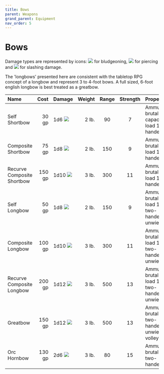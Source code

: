 ```yaml
---
title: Bows
parent: Weapons
grand_parent: Equipment
nav_order: 5
---
```


# Bows
Damage types are represented by icons: <img src="https://img.icons8.com/ios-glyphs/12/FFFFFF/thor-hammer.png"> for bludgeoning, <img src="https://img.icons8.com/ios-filled/12/FFFFFF/archer.png"> for piercing and <img src="https://img.icons8.com/ios-filled/12/FFFFFF/sword.png"> for slashing damage.

The 'longbows' presented here are consistent with the tabletop RPG concept of a longbow and represent 3 to 4-foot bows. A full sized, 6-foot english longbow is best treated as a greatbow.

| Name | Cost | Damage | Weight | Range | Strength | Properties | 
|:-----|-----:|:-------|-------:|:-----:| :------: | :-----------|
| Self Shortbow | 30 gp | 1d6 <img src="https://img.icons8.com/ios-filled/12/FFFFFF/archer.png"> | 2 lb. | 90 | 7 | Ammunition, brutal 1, capacity 1, load 1, two-handed |
| Composite Shortbow | 75 gp | 1d8 <img src="https://img.icons8.com/ios-filled/12/FFFFFF/archer.png"> | 2 lb. | 150 | 9 | Ammunition, brutal 1, load 1,two-handed |
| Recurve Composite Shortbow | 150 gp | 1d10 <img src="https://img.icons8.com/ios-filled/12/FFFFFF/archer.png"> | 3 lb. | 300  | 11 | Ammunition, brutal 1, load 1,two-handed |
| Self Longbow | 50 gp | 1d8 <img src="https://img.icons8.com/ios-filled/12/FFFFFF/archer.png"> | 2 lb. | 150 | 9 | Ammunition, brutal 1, load 1, tall, two-handed, unwieldy |
| Composite Longbow | 100 gp | 1d10 <img src="https://img.icons8.com/ios-filled/12/FFFFFF/archer.png"> | 3 lb. | 300 | 11 | Ammunition, brutal 1, load 1, tall, two-handed, unwieldy |
| Recurve Composite Longbow | 200 gp | 1d12 <img src="https://img.icons8.com/ios-filled/12/FFFFFF/archer.png"> | 3 lb. | 500 | 13 | Ammunition, brutal 1, load 1, tall, two-handed, unwieldy |
| Greatbow | 150 gp | 1d12 <img src="https://img.icons8.com/ios-filled/12/FFFFFF/archer.png"> | 3 lb.| 500 | 13 | Ammunition, brutal 1, tall, two-handed, unwieldy, volley |
| Orc Hornbow | 130 gp | 2d6 <img src="https://img.icons8.com/ios-filled/12/FFFFFF/archer.png"> | 3 lb. | 80 | 15 | Ammunition, brutal 1, two-handed |
